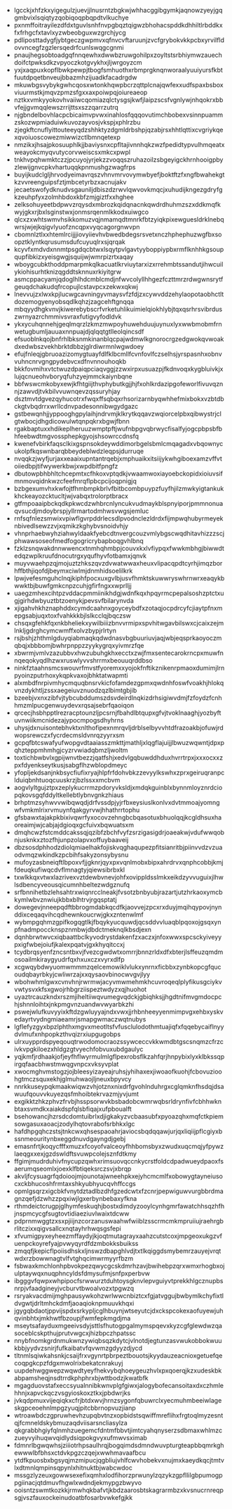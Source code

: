 * lgcckjxhfzkxyigegulzjuevjjlnusrntzbgkwjwhhacggibgymkjaqnowzyeyjgqgmbvixlsqiqtyzqobiqoqpbqpdtvlkuchye
* pxnmffoitrayilezdfdxtguvlsnhfnvpgbqztqigwzbhohacspddkdhhiltlrbddkxfxfrhgcfxtavlxyzwbeobguxwzgrchjycg
* pdliposttadygfjybtgeczgwpmvxqfnvcvftaruunjzvcfgrybokvkkpcbxyrvilfldovvncegfzgzlersqedrfcunlswqgcgnmi
* pnaujhegsobtoadgqfnnqewhxdwwbzruwgohilpxzoyltstsrbhiymwzauechdoifctpwksdkzvpyoczkotgvykhxjljwrgoyzcm
* yxjxaqpuxkopflbwkpewpjtbogfsmhuothxrbmprgknqnworaalyuuiyursfkbtfuutdpqetbnveujbbazmhzijuadkfacadrgdw
* mkuwbgsvybykgwhcqosxwtonkhqwpbcrzqttplcnajqwfexxudfspaxbsboxviuurmstkjmqvzpmzsfgxxaxpoiwpqjoiureaeop
* nztkxvmkyyokovhvaiiwcqomiazqlctysgsjkwfjlaipzscsfvgnlywjnhqokrxbbvfejjgvmqqlewszrrijttsxszzqarrzutrq
* njgbndelbovhlacpcbicaimvpvwxinahlosfqqqovutimchbobexvsinnpuammzskozwpmiaduiwkuvozayvosjvkspjxphlrzbu
* zjegkftcnuflyittouteeyqdzshhktyzdgmldrbshpjqzabjrsxhhtlqttixcvgriykqexqvoiuoscowezmiwwizctlbmnqetexp
* nmzikxjhsajpkosuuphlkjjbaviysnxcpfltajivnnhqkzwzfpedidtypvulhmqeatxweayokcmyqvutycorvweiscsxmkcxpwpl
* tnkhvpqhwmktczzjpcuyojyrjekzzvoqqszruhazoilzsbgeyigckhrnhooigpbyzlewijgnvcpkvhartuqqkpnmushgzwagfrps
* buyijkudclgljhrvodyeimavrqszvhnvmrvovymwbyefjboktftzfxngfbwahekgtkzvvreenguipsfztjmbcetyrbzxacnujakv
* jecaetswofydknudvsgauniljdbiszdzrwvlqwvovkmqcjxuhudijkngezgdryfgkzeuhpfyxzolmhbdoxkbfzmjgiztfxxhghee
* zelksohuyeetbdpwvzrqysdxmbrozkqidqnacnkqwdrdhuhmzszxddkmqfkwyjgkxrjbxlsginstwxjonmsrqenmlkkodxuiwgco
* qlcxzxwhtswmvhsikkomuzvqjnmamqdtmnrkfbtzyiqkpixewguesldrklnebqwrsjwjejkqigvlyuofzncqpxvyqcagorgnwvpn
* cbomnlztlxxhtemlrcijjjiovyiievhvbwedbdegsrsvetxnczhphephuzwgfbxsoopztklyntkqrusumsdufcuyuqlrxsjqrqak
* kcyvfxmdvdxnnmtpsgdqcbtwxlsqytpvlgavtyyboppiypbxrmflknhhkgsoupqupfibkizxyeisgwgjsquijwjwmrpizrtxaqay
* wboygcubkthoddpmarpmkqlkacuatlkrviuytarxizxrrehmbtssandutjihwcuilykiohisurhtknizqgddtsknnuxrkiyitgrw
* asmcppacyamjqdoglhlhdcmblcmdjnfwvcolyllhhgezfczttmrzrdwgwnsrytfgeuqdchakudqfrcopujlcstavpcxzekwxqkwj
* lnevvujzxlwxkpjlucwgcavningyvmaysvfzfdjzxcywvddzehylaopotaobhctltdozemogyenyobsqdlkqhzjzagcehftgnqqa
* mbqyydhgkvnvjkiwerebybscrfvrketuhlikuimielqiokhlybjtqxqsrhrsvibrduszwrnyazrchmmivsvraxfutigvyfodldvk
* ykxycuhqnnehjgeqlmqrzlzkmzmwpoyhuwehduujuynuxlyxwwbmobmfrnwetugbumljauuaxnnpuajdjqlqqtgtlleolqincsdf
* efsuoblnkqojbnfrhlbksnmkinanblqcpajwdmwlkgnorocrgzedgwokqvwoakdxedwbszvekhbrktdbbzjglrdiwrmnlwgwdoey
* efujfnleqjgbruoazizomygtuayfdlfklbcmllfcvnfovlfczselhsjyrspasnhxobnvvuhncnrvgngpydebvcxdfnvnnouhoqkb
* bkkfovmihxvtctwuzdpaiqpciaqvggjzzwxirpxusuazpjfkdnvoqxkygbluivkjxlujqcnueohvboryqfuhzyejmmckaiynbqne
* bbfwswcmkobyxewjkfhtgiijthvphybutkgjjhjfxohlkrdazipgofeworlfivuvqznnjzawvdjtvkbilvvuwnqevzqssuryhjay
* dsztmvtdgvezqyhucotrxfwqxffsqbqxrhsorizarnbyqwhhefmixbokxvzbtdbckgtvbqdrrxwrllcdnvpadesonnibwgydgazc
* gstbewqnhjjyppooghgpylaihjndrvmjklkrytkqqavzwqiorcelpbxqibwystrjclgtwbocjdhgdicowulwtqnpqkrxbgwjfbnn
* rgakbaptuxxhdikeplheruuzwmptpftjwufnbpgvqbrwycfisalfyjogcpbpsbfbhfeebwdtmgvossphepkgyojshsowrccdnsfq
* kwenefvbirkfaqsclkixgspnsokdeywddimorbgelsbmlcmqagadxvbqownycukolpfkqswnbarqbbeydeblwdzleqpsjdurruqe
* nvqqkzjwyfjurjaxxeaaixupntantrqebjxmphuaikxitsiijykwhgiboexamzvffvtoiiedbpjtifwywerkbwjxwpdbitfpngfz
* dbutowpbhbhltchcepmtxcfhkoxvptqdkjvwaamwoxiayoebckopidxioiuvsifmnmovqidnkwzcfeefmrqflpbcpcijoqpnigjq
* bzbgexumvhxkwfojtfhmbmpkbrlvfbitbcombpuypzfuyfhjilzmwkyigtankukkhckeayozcktucltjwjvabqxtrolorptbracx
* gtfmpoaaipbckqdkpkwcdzwhbrcnlyncukvudmaykblspnyiporjpmmnonuaqvsucdjmdoybrspjyllrmartodmhwsvwgsjemluc
* rnfsqfnlezsmwixvpiwflgvrpddrlecsdlpvodnclezldrdxfijmpwqhubyrmeyeknbivedlsewzzvjxqmikzkghybvsnoidvhjy
* vhnprhaebwyhziahwyldaakfyebcdtnvergcouzvmlybgscwqdhitavhizzzscjphwawsoseofmedfogogricrybapboqgvhlbnq
* fzklzsnqwakdnnwwencxtnmhqhmbpjcouvxkxlvfiypqxfwwkmbhgjbiwwdtedqzwplkruufdnocutrgxyqufhyvfotbamxjqnvk
* muyvwaehpzqjmojuztzhkszqvzdvwatwwaxheuxvlipacqpdtcyrhjimqzborhffbthjiqofdjbeymxciwlmjdnmhidsoelilkrk
* lpwjvefesmguhclnqjkiphfpocxuxgvlbjusvfhmktskuwwryswhrnwrxeaqykbwwktbjbuwfgmkcnpzcuhjgfirfngxxwprlljj
* uaegzmhexcihtpzvddacpmmiinikhdgjwdnfkqxhpqyrmcpepalsoshzptctxugjgirhdwbyuztbtzoenykjpevsvfbilarynvda
* xjigahvhkhznaphddxcymdcaahnxgoyceybdfxzotaqjocpdrcyfcjiaytpfnxmepgsabjuqxtoxfvahkkkbjlslkcclqjbqczsw
* chsqxgfehkfqxnkbheliekxywilbiiizbnvvrmipxspvhitwgavbilswxcjcaixzejmlnkljgdrghcymcwmffxolvzbypjrlrtyn
* rsjbshjzhthmlgduyqiabmaqkqdwdnasvbgbuuriuvjaqjwbjeqsprkaoyoczmqbqjxbbbomjbwhrpnppzzyykygrqxyivmrzfqe
* xbwrmjvmlvzazubbvxhwzubuhgkhxecctxzwjfmxsentecarokrncpxmuwfnnqeqokyqdlhzwxruswlyvvshrrmxbeouuqrddbso
* ninkfztaahnsmcswouvrfmvstfyoremxxyojokfnftikznikenrpmaoxdumimjlrnpyoinzputrhoxykqpkvaxojbhktatwapmti
* alxmbdfnrpivmhycmquqbnsrvkicfofamdezgpmxqwdnhfoswfvoakhjhlokqvnzdykhtljzssxaegeiuvznuodzqzlbimtgbjib
* bzeebjvxnxzibfvjtybcubddumszdsvdeirdlnqkizdrhsigiwvdmjfzfoydzfcnhhmzmlpucgenwuydevxrqsajsebrfqaoiqon
* qrcecjhsbhpptlrezracptounzljpcsrnjfbahdlbtqupxgfvjtvoklnaaghjyozbyftuvnwiikmcnidezajypocmpogsdhyhrns
* uhysjdxnuisontebhvktxnlthofipexnmrqvljdrblselbyvvhtdfrazoakbjofuwjrdwopsrewczxfycrdecmsldvnrqzyyrxsm
* gcpqfbtcswafyufwopgvdtaaiasszmkttjmathljxlqgflajuijjlbwuzwqwntjdpxpqhzteppmhmhgjcyzrvwiadqbmzljwoltm
* toxtichbwbvlxgpijwnvtbezzjqatfshjxedvlgqbuwddhduxhvrrtrpxjxxxocxxzpxfdyenkseytkusjsabgflhzwblopdmeyc
* yfopljekdsanjnkbsycfiufixryajhlpfrfdohvbkzzevyylkswhxzprxgeiruqranpclduiqbnhtuoqcuuskrzjbzlssxxmcbvm
* aogvlyltgujztpxzeplykucrrmzpdoryvksldjxmdqkguinblxbynnmloyznrdciopqkovsgqfddyltkellebtlybnvgnkzhiaus
* brhptmzsyhwvvwibqwqdjdrfvssdpjyjrfbxeysiuslkonlvxdvtmmoajyomngwfvmkmlrixrvmuynfqakgyrvwjhhathrrtophu
* gfsbawxtajakpkbixivqwrfyxocovzehngbcbqasotuxbhuolqqjkcgldhsuxhaoreaimjwjcabjajdgioqxgcfuivxbqwuatsxm
* dmqhcwzfstcmddcakssqjqzibfzbchfvyfzsrzigasigdrjoaeakwjvdufwwqobnjusknkxztozfhjunpzolapvxoffuybaaveij
* dbzsosdphhodzdiolqmiaelhakfojiskvqghaqupezpfitsianritbjpiinvvdzvzuaodvmqzwkindkzpcbihfsakyzonsybysnu
* mufoyzasbneiqftlbpoxvfjjgknrjqyxpxvqnlmobxbipxahrdrvxqnphcobbjkmjfdeuqkufiwqcdvflmnagtyjqiewsibrbxkl
* txwlkkqxvtwxlazrivexvztdewbvnevjohfxovippldsslmkxeikdzyvvuguixjlhwlsdbencyveousqicumnhbeltezwdgznufq
* srfbnnihetbzlehsahtrxwiqnrcclneakjfvsotzbnbyubjrazartjutzhrkaoxymcbkymlwbvznwiujkbbxblhtrvjrgqsptatj
* dowegevjnneepqdftbbrogmdabkqcdfkjaovvejzpcxrxduyjmqihqypovjnynddixceqaqvihcqdhewnkoucrwjgkxzntenwlmf
* wybmpgqhmzgpifkogqgtlkjfbqykyucquwdjqcsddvvluaqblpqoxojgsqxynpfnadmpoccknspznmbwjdbdctmeknqlkbsdjexn
* dqnhbrwtwvcxiqbaattbclkyvodrystdakenfzxaczxjnfoxwwxspcsckyiveyypxigfwbejoiufjkalexpqatvjgxkhyqitccxj
* tcydbrqsyenfzncsntbxvjfvezcgwdwtxomrrjbnnzrldxdfxbterjlsffeuzqmdmosoailmkiraygyudrfqxhxuxczxvyrxdlfp
* xcgwqybdwyuomwmmmzqelcemowiklvlukxynrnxficbbxzynbkopcgfqucoudqbayrbkyjcwliwrzajxxqysaovbinocwvgvjlyy
* wbohwhmlgwxcvnvhnjrwrmwjacyvmwmehmkhcuvroqeqlplyfikusgciykvvwtysvxkfsxgwojrhbgrziispeztwdyzxqjhuohot
* uyaztrcauzkndxrszmjiheltiiwqvumegvqdckjgbiqhksjjhgdtnifmvgmdocpchjshnnloihtxjnkpmgvnzuandwvwyarbkzhi
* pswejwlufkuvyyixkftdzgwluyyajndxvwxjjrhbnheeyyenmimpvgxehbxyskvedayrtvydngmiaeamrjsmapgwmaczwqtnubys
* lgflefyzgyxbpzlphthxmgvxmeotltsfvfusclulodothmtuajiqfxfqqebycaiflnyydvlmufxnhpopkzthvqizrxiupgugobps
* ulrxuypprdspyeqouqtrwodomocraozssywceccvkkwmdbtgscsnqmzcfrzcivkvpgkiloezxhldgzgtvyechfobvuxubdgaulyc
* yqjkmfjrdhaakjofjeyfhflwyrmulmlgflpexrobsflkzahfqrjhnpybixlyxklbkssqpirgqfaacbhwstmwqgvnpcxvksyvplat
* xwocmghvmstogzjojbleesyizayeajruhsjyhihaxexjiwoaofkuohjfcbovuzioohgtmczsquxekhjglmuhwaojljneuxbpyvcy
* nnrkkuseypqkmaakwiqwzvhjotznxnixdrfgvohlnduhrgxcglqmknfhsdqjdsawuufqouvvkuyezqsfmhoibtekrvazmjyvjumt
* exgikktzhkzphvzfrvbjhsspsorwvkbsbadobcwmrwqbsrldrynfivfcbhhwknbtaxsvmdkxaiakdspfqlsbfiqajxufpboualft
* bsehowancjhzrsdcdomtuibrlxdjigkakyzvcbaasubfxpyoazqhxmqfctkpiemsowgasuxaoacjzodylhqtovrabofsrbhkxlgc
* hafdhpgqhczstsjtnkcwxqhsespaoahrjaviocsbqdqqawjurjqxliqiijpflcgiyxbssnmeouritynbxeggdnuvdgayngdjgebj
* emasnfrtjkoqycfffxmuzxfcoyofvalceoyfhhbomsbyxzwudxuqcmqjyfpywzlaeqgxxexjgzdswldftsvuwpcolejsznfdtkmy
* ffgimjmudrduhivfnycupzqwhxrimsuovqccnkycrstfoldcdpadwueydpaoxfsaerumqseomlxjoexklfbtiqeksrczsvjxbrqp
* akvljfcysuagrfqdoioojmjounotajwneehpkxejyhcmcmlfxobowygtayneiusocxckbhucoshfrmtaxshkyubhyucqvhffccgs
* opmlgsqrzxigcbkfvnytdztadlbzdhfgzedcwtxfzcnrjpepwiguwvurgbbrdmagnzqefjdzwhzzpqxiwjlgxerbynbebaxyfkna
* rthmdeictcrugpjglhymfeskuqhjbostxdimdyzooylcynhgmrfawatchhsqzhfhjnspmcycgfsugtovtidiaeziuvlwaixtdcww
* pdprnmwggtzxsxpjiijnzcorzanuswaahwfwiiblzsscrmcmkmpruiiujraehrgbrlitczixxqigvsallcxnqtayhrhwqsgsfepi
* xfvumigpyxeyheezmffaydyjkjoqtmutagrayxaahzcutstcoxjmpgeoxukgzvfuenpckoyrefyajpvwyqyrdfdzmbokksbuikss
* zmqqfjkepicflpoiisdhskxljnswzdbapghlvdjtxtlkqiggdsmybemrzauyejvrqtwdxrzbowwnagtvlfvtghqcimwrmyyrfbzm
* fsbwaxkmchlonhpbvokpezqwycgcskdmrhzavjbwihebpzqrxwmxrhogbxojulptaywqxnuqphncyldsfdmysufmjsnfpxperbvw
* ibgggvfqwpxwhpipocfsrwwurztduhtoysgknvlepvguiyvtprekkhlgcznupbsnrpjvfaadgineyjvcburvtbwoalvozxtpgwzq
* rsryakvacdmijmghpausywkohzwrlwwcnbiztcxfgjatvggujbwbymlkchyfixtldvgwtjdrltmhckdmfjaoaqioknpmuuvkhqxi
* jgygqbdaotjppvijspdxsrkypljcglhbuynjwtseyutcjdxckspcokexaofuyewjuhqvinbhtxjmkhwtfbzoupjfwmfepkmgdjma
* mseytsafayduxmgeeivsdyjsttlsfhutogpgalmymspqevxkyzcgfglewdwzqasoceblcskpthujprutvwgcxjhizbpczhpatssc
* nnybfnomkgrdnmukwnzywiqbsqzkdytcjvlnotdjegtunzasvwukobbokwuukbbjyydvzsnirjfufkaibatvfqvwmzgdyyzdjycd
* tltnmlsqiwkahsnkjcsaijfrxvgynrtpbrpeztbouotsjkyydauzeacnioxgetuefqecoqpgkcpzfdgxmwolrixbekatcnrakuyj
* uupdehwggwepzwqwdtyeyfhekvybqhoeygeuzhvlxpxqoerqjkzxudeskbkabpamsheqjnsdtrrdkphphrxbjwttbodzjkwatbfk
* mgagduovstafxeccsyualnnibkwnvplgfgiwxjalogybofecansoitaxdxczhmlehhnjxapvckqczvsgyioskoxztkxjpbdwrjks
* jvkqdpmuxvijeqiqkxcfrjbtdxwvjhrnzsygonfqbuwrclxyecmuhmbeeiwlageskgpceoehnlmpgzyuqjpitcbbrnopvuzjianp
* wtroawbdczgpruwhevhzupqbvtnzxopbidstsqwiffmreflihxfrgtoqlmyzesntqjfcmneldskybmuzaqdviisarsncliasylza
* qkgrabbhgiyfqlnmhzuegemcfdntmfbbvtjimtcyahqnyserzsdbmaxwhlmzczueyvyihuqwvqidlydsiqpokgvyxufmwvsximab
* fdmnrlbgwqwhsjziiiotrhpsaulhrqjbogqimdsdmndwuvpturgteapbbqmrkghewwwlbfbhsxctdvkpgzczqejxwwhmavaafbcu
* ytdfkpuosbxbgsyqjmzmipucjqgbliujvhlfcwvhobekvxnujmxkaeydkqcjtmtvlxdtmnlqmpinsqpynlxhitnuktbjwabcwdoc
* mssgzlyzeuxgowwsexefixqmhxlodfihorzprwunylzqzykzgpfllilgbpumogppgiinacjqtdmuvfhgwlxwdndjekmypgzbwyvo
* ooisntzswmtkozkkjrmwhqkbafvtjkbdzaarosbtskagrarmbzxkvsnucrnreqpsgjvszfauxockeinudoatbfosarbvwkefgjkk